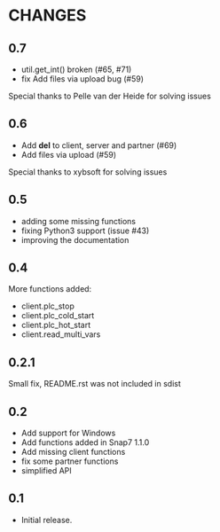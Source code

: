 CHANGES
=======

0.7
---

* util.get_int() broken (#65, #71)
* fix Add files via upload bug (#59)

Special thanks to Pelle van der Heide for solving issues


0.6
---

* Add __del__ to client, server and partner (#69)
* Add files via upload (#59)

Special thanks to xybsoft for solving issues

0.5
---

* adding some missing functions
* fixing Python3 support (issue #43)
* improving the documentation

0.4
---

More functions added:

* client.plc_stop
* client.plc_cold_start
* client.plc_hot_start
* client.read_multi_vars

0.2.1
-----

Small fix, README.rst was not included in sdist


0.2
---

- Add support for Windows
- Add functions added in Snap7 1.1.0
- Add missing client functions
- fix some partner functions
- simplified API

0.1
---

- Initial release.
